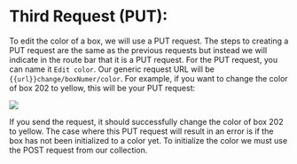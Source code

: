 <!-- title={Third Request (PUT)} -->

# Third Request (PUT):

To edit the color of a box, we will use a PUT request. The steps to creating a PUT request are the same as the previous requests but instead we will indicate in the route bar that it is a PUT request. For the PUT request, you can name it `Edit color`. Our generic request URL will be `{{url}}change/boxNumer/color`. For example, if you want to change the color of box 202 to yellow, this will be your PUT request:

<img src="https://i.imgur.com/PyWv0wM.jpg">

If you send the request, it should successfully change the color of box 202 to yellow. The case where this PUT request will result in an error is if the box has not been initialized to a color yet. To initialize the color we must use the POST request from our collection.